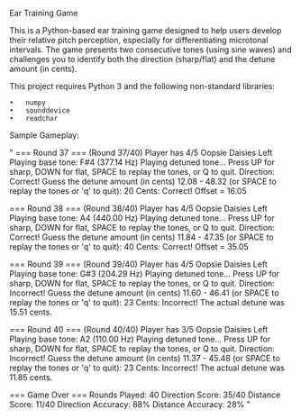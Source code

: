 Ear Training Game

This is a Python-based ear training game designed to help users develop their relative pitch perception, especially for differentiating microtonal intervals. 
The game presents two consecutive tones (using sine waves) and challenges you to identify both the direction (sharp/flat) and the detune amount (in cents).



This project requires Python 3 and the following non-standard libraries:

	•	numpy
	•	sounddevice
	•	readchar



Sample Gameplay:

"
=== Round 37 === (Round 37/40) Player has 4/5 Oopsie Daisies Left
Playing base tone: F#4 (377.14 Hz)
Playing detuned tone...
Press UP for sharp, DOWN for flat, SPACE to replay the tones, or Q to quit.
Direction: Correct!
Guess the detune amount (in cents) 12.08 - 48.32 (or SPACE to replay the tones or 'q' to quit): 20
Cents: Correct! Offset = 16.05

=== Round 38 === (Round 38/40) Player has 4/5 Oopsie Daisies Left
Playing base tone: A4 (440.00 Hz)
Playing detuned tone...
Press UP for sharp, DOWN for flat, SPACE to replay the tones, or Q to quit.
Direction: Correct!
Guess the detune amount (in cents) 11.84 - 47.35 (or SPACE to replay the tones or 'q' to quit): 40
Cents: Correct! Offset = 35.05

=== Round 39 === (Round 39/40) Player has 4/5 Oopsie Daisies Left
Playing base tone: G#3 (204.29 Hz)
Playing detuned tone...
Press UP for sharp, DOWN for flat, SPACE to replay the tones, or Q to quit.
Direction: Incorrect!
Guess the detune amount (in cents) 11.60 - 46.41 (or SPACE to replay the tones or 'q' to quit): 23
Cents: Incorrect! The actual detune was 15.51 cents.

=== Round 40 === (Round 40/40) Player has 3/5 Oopsie Daisies Left
Playing base tone: A2 (110.00 Hz)
Playing detuned tone...
Press UP for sharp, DOWN for flat, SPACE to replay the tones, or Q to quit.
Direction: Incorrect!
Guess the detune amount (in cents) 11.37 - 45.48 (or SPACE to replay the tones or 'q' to quit): 23
Cents: Incorrect! The actual detune was 11.85 cents.

=== Game Over ===
Rounds Played: 40
Direction Score: 35/40
Distance Score: 11/40
Direction Accuracy: 88%
Distance Accuracy: 28%
"


